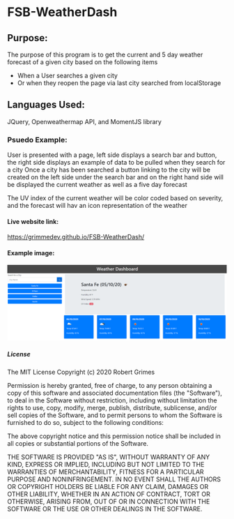 # FSB-WeatherDash

## Purpose:
The purpose of this program is to get the current and 5 day weather forecast of a given city based on the following items
<ul>
<li>When a User searches a given city
<li>Or when they reopen the page via last city searched from localStorage
</ul>

## Languages Used:
JQuery, Openweathermap API, and MomentJS library

### Psuedo Example:
User is presented with a page, left side displays a search bar and button, the right side displays an example of data to be pulled when they search for a city
Once a city has been searched a button linking to the city will be created on the left side under the search bar and on the right hand side will be displayed the current weather as well as a five day forecast

The UV index of the current weather will be color coded based on severity, and the forecast will hav an icon representation of the weather

#### Live website link:
https://grimmedev.github.io/FSB-WeatherDash/

#### Example image:
![Weather Dashboard Example](./Assets/exampleImage.png)

##### License
The MIT License
Copyright (c) 2020 Robert Grimes

Permission is hereby granted, free of charge, to any person obtaining a copy of this software and associated documentation files (the "Software"), to deal in the Software without restriction, including without limitation the rights to use, copy, modify, merge, publish, distribute, sublicense, and/or sell copies of the Software, and to permit persons to whom the Software is furnished to do so, subject to the following conditions:

The above copyright notice and this permission notice shall be included in all copies or substantial portions of the Software.

THE SOFTWARE IS PROVIDED "AS IS", WITHOUT WARRANTY OF ANY KIND, EXPRESS OR IMPLIED, INCLUDING BUT NOT LIMITED TO THE WARRANTIES OF MERCHANTABILITY, FITNESS FOR A PARTICULAR PURPOSE AND NONINFRINGEMENT. IN NO EVENT SHALL THE AUTHORS OR COPYRIGHT HOLDERS BE LIABLE FOR ANY CLAIM, DAMAGES OR OTHER LIABILITY, WHETHER IN AN ACTION OF CONTRACT, TORT OR OTHERWISE, ARISING FROM, OUT OF OR IN CONNECTION WITH THE SOFTWARE OR THE USE OR OTHER DEALINGS IN THE SOFTWARE.